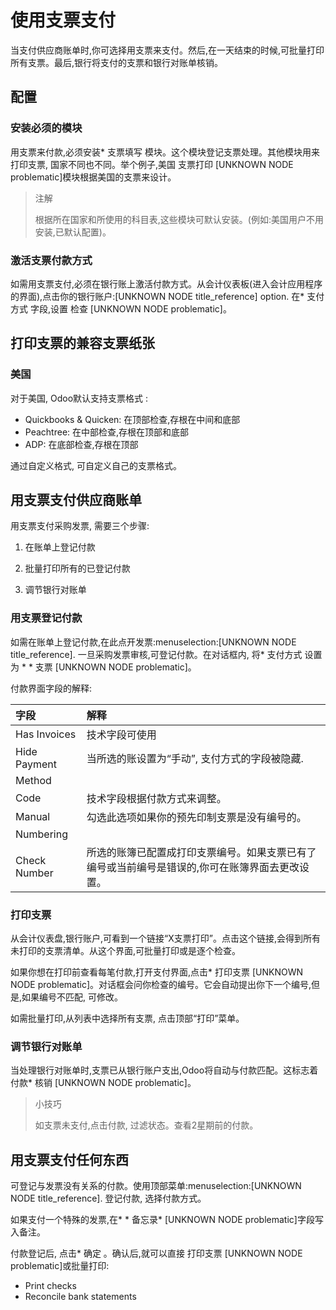 # 使用支票支付

当支付供应商账单时,你可选择用支票来支付。然后,在一天结束的时候,可批量打印所有支票。最后,银行将支付的支票和银行对账单核销。

## 配置

### 安装必须的模块

用支票来付款,必须安装\* 支票填写 模块。这个模块登记支票处理。其他模块用来打印支票, 国家不同也不同。举个例子,美国 支票打印 \[UNKNOWN NODE problematic\]模块根据美国的支票来设计。

> 注解
>
> 根据所在国家和所使用的科目表,这些模块可默认安装。\(例如:美国用户不用安装,已默认配置\)。

### 激活支票付款方式

如需用支票支付,必须在银行账上激活付款方式。从会计仪表板\(进入会计应用程序的界面\),点击你的银行账户:\[UNKNOWN NODE title\_reference\] option. 在\* 支付方式 字段,设置 检查 \[UNKNOWN NODE problematic\]。

## 打印支票的兼容支票纸张

### 美国

对于美国, Odoo默认支持支票格式 :

* Quickbooks & Quicken: 在顶部检查,存根在中间和底部
* Peachtree: 在中部检查,存根在顶部和底部
* ADP: 在底部检查,存根在顶部

通过自定义格式, 可自定义自己的支票格式。

## 用支票支付供应商账单

用支票支付采购发票, 需要三个步骤:

1. 在账单上登记付款

2. 批量打印所有的已登记付款

3. 调节银行对账单

### 用支票登记付款

如需在账单上登记付款,在此点开发票:menuselection:\[UNKNOWN NODE title\_reference\]. 一旦采购发票审核,可登记付款。在对话框内, 将\* 支付方式 设置为 \* \* 支票 \[UNKNOWN NODE problematic\]。

付款界面字段的解释:

| 字段 | 解释 |
| :--- | :--- |
| Has Invoices | 技术字段可使用 |
| Hide Payment | 当所选的账设置为“手动”, 支付方式的字段被隐藏. |
| Method |  |
| Code | 技术字段根据付款方式来调整。 |
| Manual | 勾选此选项如果你的预先印制支票是没有编号的。 |
| Numbering |  |
| Check Number | 所选的账簿已配置成打印支票编号。如果支票已有了编号或当前编号是错误的,你可在账簿界面去更改设置。 |

### 打印支票

从会计仪表盘,银行账户,可看到一个链接“X支票打印”。点击这个链接,会得到所有未打印的支票清单。从这个界面,可批量打印或是逐个检查。

如果你想在打印前查看每笔付款,打开支付界面,点击\* 打印支票 \[UNKNOWN NODE problematic\]。对话框会问你检查的编号。它会自动提出你下一个编号,但是,如果编号不匹配, 可修改。

如需批量打印,从列表中选择所有支票, 点击顶部“打印”菜单。

### 调节银行对账单

当处理银行对账单时,支票已从银行账户支出,Odoo将自动与付款匹配。这标志着付款\* 核销 \[UNKNOWN NODE problematic\]。

> 小技巧
>
> 如支票未支付,点击付款, 过滤状态。查看2星期前的付款。

## 用支票支付任何东西

可登记与发票没有关系的付款。使用顶部菜单:menuselection:\[UNKNOWN NODE title\_reference\]. 登记付款, 选择付款方式。

如果支付一个特殊的发票,在\* \* 备忘录\* \[UNKNOWN NODE problematic\]字段写入备注。

付款登记后, 点击\* 确定 。确认后,就可以直接 打印支票 \[UNKNOWN NODE problematic\]或批量打印:

* Print checks
* Reconcile bank statements




